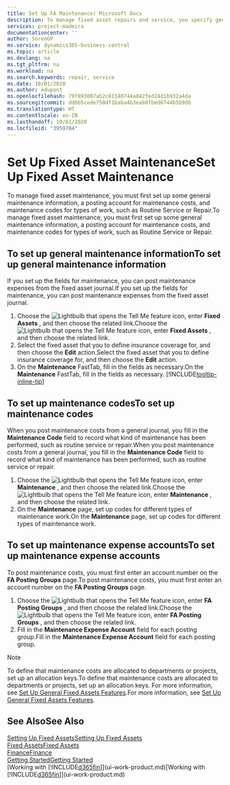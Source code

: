 ```yaml
---
title: Set Up FA Maintenance| Microsoft Docs
description: To manage fixed asset repairs and service, you specify general maintenance information, codes for the type of work, and a posting account for costs.
services: project-madeira
documentationcenter: ''
author: SorenGP
ms.service: dynamics365-business-central
ms.topic: article
ms.devlang: na
ms.tgt_pltfrm: na
ms.workload: na
ms.search.keywords: repair, service
ms.date: 10/01/2020
ms.author: edupont
ms.openlocfilehash: 79f893007ab2c81140744a042fed24d1b932a4da
ms.sourcegitcommit: ddbb5cede750df1baba4b3eab8fbed6744b5b9d6
ms.translationtype: HT
ms.contentlocale: en-IN
ms.lasthandoff: 10/01/2020
ms.locfileid: "3959704"
---
```

# <a name="set-up-fixed-asset-maintenance"></a><span data-ttu-id="235d6-103">Set Up Fixed Asset Maintenance</span><span class="sxs-lookup"><span data-stu-id="235d6-103">Set Up Fixed Asset Maintenance</span></span>
<span data-ttu-id="235d6-104">To manage fixed asset maintenance, you must first set up some general maintenance information, a posting account for maintenance costs, and maintenance codes for types of work, such as Routine Service or Repair.</span><span class="sxs-lookup"><span data-stu-id="235d6-104">To manage fixed asset maintenance, you must first set up some general maintenance information, a posting account for maintenance costs, and maintenance codes for types of work, such as Routine Service or Repair.</span></span>

## <a name="to-set-up-general-maintenance-information"></a><span data-ttu-id="235d6-105">To set up general maintenance information</span><span class="sxs-lookup"><span data-stu-id="235d6-105">To set up general maintenance information</span></span>
<span data-ttu-id="235d6-106">If you set up the fields for maintenance, you can post maintenance expenses from the fixed asset journal.</span><span class="sxs-lookup"><span data-stu-id="235d6-106">If you set up the fields for maintenance, you can post maintenance expenses from the fixed asset journal.</span></span>

1. <span data-ttu-id="235d6-107">Choose the ![Lightbulb that opens the Tell Me feature](media/ui-search/search_small.png "Tell me what you want to do") icon, enter **Fixed Assets** , and then choose the related link.</span><span class="sxs-lookup"><span data-stu-id="235d6-107">Choose the ![Lightbulb that opens the Tell Me feature](media/ui-search/search_small.png "Tell me what you want to do") icon, enter **Fixed Assets** , and then choose the related link.</span></span>
2. <span data-ttu-id="235d6-108">Select the fixed asset that you to define insurance coverage for, and then choose the **Edit** action.</span><span class="sxs-lookup"><span data-stu-id="235d6-108">Select the fixed asset that you to define insurance coverage for, and then choose the **Edit** action.</span></span>
3. <span data-ttu-id="235d6-109">On the **Maintenance** FastTab, fill in the fields as necessary.</span><span class="sxs-lookup"><span data-stu-id="235d6-109">On the **Maintenance** FastTab, fill in the fields as necessary.</span></span> [!INCLUDE[tooltip-inline-tip](includes/tooltip-inline-tip_md.md)]

## <a name="to-set-up-maintenance-codes"></a><span data-ttu-id="235d6-110">To set up maintenance codes</span><span class="sxs-lookup"><span data-stu-id="235d6-110">To set up maintenance codes</span></span>
<span data-ttu-id="235d6-111">When you post maintenance costs from a general journal, you fill in the **Maintenance Code** field to record what kind of maintenance has been performed, such as routine service or repair.</span><span class="sxs-lookup"><span data-stu-id="235d6-111">When you post maintenance costs from a general journal, you fill in the **Maintenance Code** field to record what kind of maintenance has been performed, such as routine service or repair.</span></span>

1. <span data-ttu-id="235d6-112">Choose the ![Lightbulb that opens the Tell Me feature](media/ui-search/search_small.png "Tell me what you want to do") icon, enter **Maintenance** , and then choose the related link.</span><span class="sxs-lookup"><span data-stu-id="235d6-112">Choose the ![Lightbulb that opens the Tell Me feature](media/ui-search/search_small.png "Tell me what you want to do") icon, enter **Maintenance** , and then choose the related link.</span></span>
2. <span data-ttu-id="235d6-113">On the **Maintenance** page, set up codes for different types of maintenance work.</span><span class="sxs-lookup"><span data-stu-id="235d6-113">On the **Maintenance** page, set up codes for different types of maintenance work.</span></span>

## <a name="to-set-up-maintenance-expense-accounts"></a><span data-ttu-id="235d6-114">To set up maintenance expense accounts</span><span class="sxs-lookup"><span data-stu-id="235d6-114">To set up maintenance expense accounts</span></span>
<span data-ttu-id="235d6-115">To post maintenance costs, you must first enter an account number on the **FA Posting Groups** page.</span><span class="sxs-lookup"><span data-stu-id="235d6-115">To post maintenance costs, you must first enter an account number on the **FA Posting Groups** page.</span></span>

1. <span data-ttu-id="235d6-116">Choose the ![Lightbulb that opens the Tell Me feature](media/ui-search/search_small.png "Tell me what you want to do") icon, enter **FA Posting Groups** , and then choose the related link.</span><span class="sxs-lookup"><span data-stu-id="235d6-116">Choose the ![Lightbulb that opens the Tell Me feature](media/ui-search/search_small.png "Tell me what you want to do") icon, enter **FA Posting Groups** , and then choose the related link.</span></span>
2. <span data-ttu-id="235d6-117">Fill in the **Maintenance Expense Account** field for each posting group.</span><span class="sxs-lookup"><span data-stu-id="235d6-117">Fill in the **Maintenance Expense Account** field for each posting group.</span></span>

> [!NOTE]  
>   <span data-ttu-id="235d6-118">To define that maintenance costs are allocated to departments or projects, set up an allocation keys.</span><span class="sxs-lookup"><span data-stu-id="235d6-118">To define that maintenance costs are allocated to departments or projects, set up an allocation keys.</span></span> <span data-ttu-id="235d6-119">For more information, see [Set Up General Fixed Assets Features](fa-how-setup-general.md).</span><span class="sxs-lookup"><span data-stu-id="235d6-119">For more information, see [Set Up General Fixed Assets Features](fa-how-setup-general.md).</span></span>

## <a name="see-also"></a><span data-ttu-id="235d6-120">See Also</span><span class="sxs-lookup"><span data-stu-id="235d6-120">See Also</span></span>
[<span data-ttu-id="235d6-121">Setting Up Fixed Assets</span><span class="sxs-lookup"><span data-stu-id="235d6-121">Setting Up Fixed Assets</span></span>](fa-setup.md)  
[<span data-ttu-id="235d6-122">Fixed Assets</span><span class="sxs-lookup"><span data-stu-id="235d6-122">Fixed Assets</span></span>](fa-manage.md)  
[<span data-ttu-id="235d6-123">Finance</span><span class="sxs-lookup"><span data-stu-id="235d6-123">Finance</span></span>](finance.md)  
[<span data-ttu-id="235d6-124">Getting Started</span><span class="sxs-lookup"><span data-stu-id="235d6-124">Getting Started</span></span>](product-get-started.md)  
<span data-ttu-id="235d6-125">[Working with [!INCLUDE[d365fin](includes/d365fin_md.md)]](ui-work-product.md)</span><span class="sxs-lookup"><span data-stu-id="235d6-125">[Working with [!INCLUDE[d365fin](includes/d365fin_md.md)]](ui-work-product.md)</span></span>
